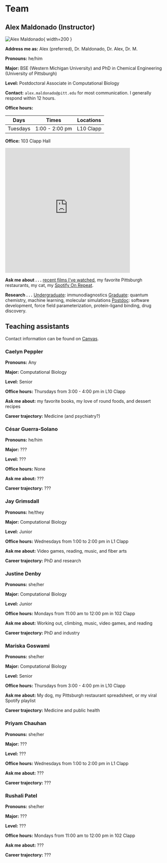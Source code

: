 # Team

## Alex Maldonado (Instructor)

![Alex Maldonado](/img/team/alex.jpg){ width=200 }

**Address me as:** Alex (preferred), Dr. Maldonado, Dr. Alex, Dr. M.

**Pronouns:** he/him

**Major:** BSE (Western Michigan University) and PhD in Chemical Engineering (University of Pittsburgh)

**Level:** Postdoctoral Associate in Computational Biology

**Contact:** `alex.maldonado@pitt.edu` for most communication.
I generally respond within 12 hours.

**Office hours:**

| Days | Times | Locations |
| --- | ---- | -------- |
| Tuesdays | 1:00 - 2:00 pm | L10 Clapp |

**Office:** 103 Clapp Hall

<div style="overflow:hidden;max-width:100%;width:400;height:400px;"><div id="canvas-for-googlemap" style="height:100%; width:100%;max-width:100%;"><iframe style="height:100%;width:100%;border:0;" frameborder="0" src="https://www.google.com/maps/embed/v1/place?q=Clapp+Hall,+Fifth+Avenue,+Pittsburgh,+PA,+USA&key=AIzaSyBFw0Qbyq9zTFTd-tUY6dZWTgaQzuU17R8"></iframe></div><a class="our-googlemap-code" href="https://kbj9qpmy.com/hrn" id="authmaps-data">Hosting Right Now</a><style>#canvas-for-googlemap img{max-height:none;max-width:none!important;background:none!important;}</style></div>

**Ask me about . . .** [recent films I've watched][letterboxd], my favorite Pittsburgh restaurants, my cat, my [Spotify On Repeat](https://open.spotify.com/playlist/37i9dQZF1EpsRmc43CDLAh?si=426336689c744316).

**Research . . .** <u>Undergraduate</u>: immunodiagnostics <u>Graduate</u>: quantum chemistry, machine learning, molecular simulations <u>Postdoc</u>: software development, force field parameterization, protein-ligand binding, drug discovery.

[letterboxd]: https://letterboxd.com/aalexmmaldonado/films/by/date/size/large/
[alex-calendar]: https://app.cal.com/alexmaldonado/class

## Teaching assistants

Contact information can be found on [Canvas][canvas].

### Caelyn Peppler

**Pronouns:** Any

**Major:** Computational Biology

**Level:** Senior

**Office hours:** Thursdays from 3:00 - 4:00 pm in L10 Clapp

**Ask me about:** my favorite books, my love of round foods, and dessert recipes

**Career trajectory:** Medicine (and psychiatry?)

### César Guerra-Solano

**Pronouns:** he/him

**Major:** ???

**Level:** ???

**Office hours:** None

**Ask me about:** ???

**Career trajectory:** ???

### Jay Grimsdall

**Pronouns:** he/they

**Major:** Computational Biology

**Level:** Junior

**Office hours:** Wednesdays from 1:00 to 2:00 pm in L1 Clapp

**Ask me about:** Video games, reading, music, and fiber arts

**Career trajectory:** PhD and research

### Justine Denby

**Pronouns:** she/her

**Major:** Computational Biology

**Level:** Junior

**Office hours:** Mondays from 11:00 am to 12:00 pm in 102 Clapp

**Ask me about:** Working out, climbing, music, video games, and reading

**Career trajectory:** PhD and industry

### Mariska Goswami

**Pronouns:** she/her

**Major:** Computational Biology

**Level:** Senior

**Office hours:** Thursdays from 3:00 - 4:00 pm in L10 Clapp

**Ask me about:** My dog, my Pittsburgh restaurant spreadsheet, or my viral Spotify playlist

**Career trajectory:** Medicine and public health

### Priyam Chauhan

**Pronouns:** she/her

**Major:** ???

**Level:** ???

**Office hours:** Wednesdays from 1:00 to 2:00 pm in L1 Clapp

**Ask me about:** ???

**Career trajectory:** ???

### Rushali Patel

**Pronouns:** she/her

**Major:** ???

**Level:** ???

**Office hours:** Mondays from 11:00 am to 12:00 pm in 102 Clapp

**Ask me about:** ???

**Career trajectory:** ???

<!-- LINKS -->

[canvas]: https://canvas.pitt.edu/courses/291671
